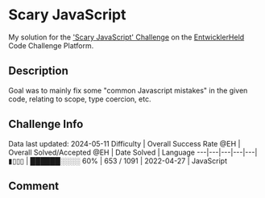 # Scary JavaScript

My solution for the ['Scary JavaScript' Challenge](https://platform.entwicklerheld.de/challenge/scary-javascript?technology=JavaScript) on the [EntwicklerHeld](https://platform.entwicklerheld.de/) Code Challenge Platform.

## Description
Goal was to mainly fix some "common Javascript mistakes" in the given code, relating to scope, type coercion, etc.

## Challenge Info
Data last updated: 2024-05-11
Difficulty | Overall Success Rate @EH | Overall Solved/Accepted @EH | Date Solved | Language
---|---|---|---|---|
▮▯▯▯ | ██████░░░░ 60% | 653 / 1091 | 2022-04-27 | JavaScript

## Comment
